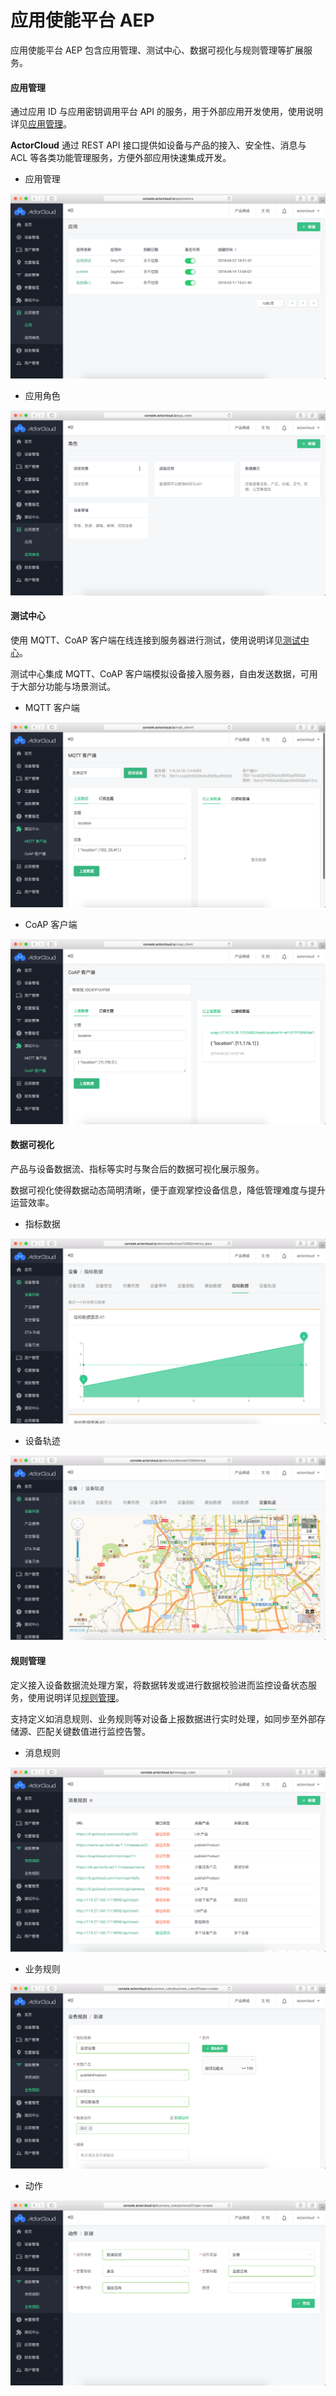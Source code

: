 # 应用使能平台 AEP

应用使能平台 AEP 包含应用管理、测试中心、数据可视化与规则管理等扩展服务。


#### 应用管理

通过应用 ID 与应用密钥调用平台 API 的服务，用于外部应用开发使用，使用说明详见[应用管理](../application.md)。

**ActorCloud** 通过 REST API 接口提供如设备与产品的接入、安全性、消息与 ACL 等各类功能管理服务，方便外部应用快速集成开发。

- 应用管理

![application](assets/application.png)


- 应用角色

![application_rule](assets/application_rule.png)




#### 测试中心

使用 MQTT、CoAP 客户端在线连接到服务器进行测试，使用说明详见[测试中心](../mqtt.md)。

测试中心集成 MQTT、CoAP 客户端模拟设备接入服务器，自由发送数据，可用于大部分功能与场景测试。

- MQTT 客户端

![alerts](assets/mqtt.png)


- CoAP 客户端

![coap](assets/coap.png)




#### 数据可视化

产品与设备数据流、指标等实时与聚合后的数据可视化展示服务。

数据可视化使得数据动态简明清晰，便于直观掌控设备信息，降低管理难度与提升运营效率。

- 指标数据

![metrics_data](assets/metrics_data.png)


- 设备轨迹

![location_line](assets/location_line.png)



#### 规则管理

定义接入设备数据流处理方案，将数据转发或进行数据校验进而监控设备状态服务，使用说明详见[规则管理](../rule_engine/rule_engine.md)。

支持定义如消息规则、业务规则等对设备上报数据进行实时处理，如同步至外部存储源、匹配关键数值进行监控告警。


- 消息规则

![message_rule](assets/message_rule.png)


- 业务规则

![business_rules](assets/business_rules.png)


- 动作

![action](assets/action.png)
